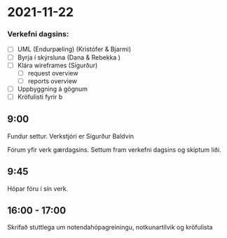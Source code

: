# 2021-11-22

### Verkefni dagsins:
- [ ] UML (Endurpæling) (Kristófer & Bjarmi)
- [ ] Byrja í skýrsluna (Dana & Rebekka )
- [ ] Klára wireframes (Sigurður)
  - [ ] request overview
  - [ ] reports overview
- [ ] Uppbyggning á gögnum
- [ ] Kröfulisti fyrir b

## 9:00
Fundur settur. Verkstjóri er Sigurður Baldvin

Fórum yfir verk gærdagsins. Settum fram verkefni dagsins og skiptum liði.

## 9:45
Hópar fóru í sín verk.

## 16:00 - 17:00
Skrifað stuttlega um notendahópagreiningu, notkunartilvik og kröfulista
